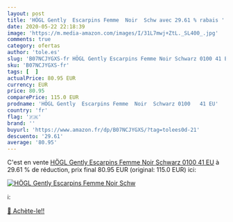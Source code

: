 ```yaml
---
layout: post
title: 'HÖGL Gently  Escarpins Femme  Noir  Schw avec 29.61 % rabais '
date: 2020-05-22 22:18:39
image: 'https://m.media-amazon.com/images/I/31L7mwj+ZtL._SL400_.jpg'
comments: true
category: ofertas
author: 'tole.es'
slug: 'B07NCJYGXS-fr HÖGL Gently Escarpins Femme Noir Schwarz 0100 41 EU'
sku: 'B07NCJYGXS-fr'
tags: [  ]
actualPrice: 80.95 EUR
currency: EUR
price: 80.95
comparePrice: 115.0 EUR
prodname: 'HÖGL Gently  Escarpins Femme  Noir  Schwarz 0100   41 EU'
country: 'fr'
flag: '🇫🇷'
brand: ''
buyurl: 'https://www.amazon.fr/dp/B07NCJYGXS/?tag=tolees0d-21'
descuento: '29.61'
average: '80.95'
---
```


C'est en vente [HÖGL Gently  Escarpins Femme  Noir  Schwarz 0100   41 EU](https://www.amazon.fr/dp/B07NCJYGXS/?tag=tolees0d-21)  à  29.61 % de réduction, prix final  80.95 EUR (original: 115.0 EUR) ici:

[![HÖGL Gently  Escarpins Femme  Noir  Schw](https://m.media-amazon.com/images/I/31L7mwj+ZtL._SL400_.jpg)](https://www.amazon.fr/dp/B07NCJYGXS/?tag=tolees0d-21)

ℹ️:


[🛒 Achète-le!!](https://www.amazon.fr/dp/B07NCJYGXS/?tag=tolees0d-21)
